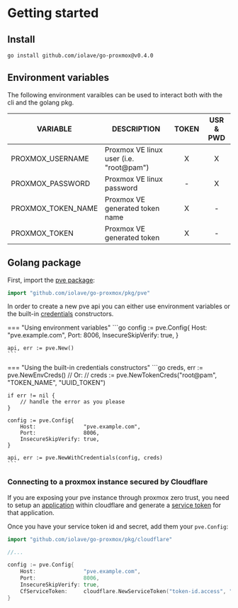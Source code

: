 # Getting started
## Install
```bash 
go install github.com/iolave/go-proxmox@v0.4.0
```

## Environment variables
The following environment varaibles can be used to interact both with the cli and the golang pkg.

|VARIABLE           |DESCRIPTION                            |TOKEN|USR & PWD|
|-------------------|---------------------------------------|:---:|:--------:|
|PROXMOX_USERNAME   |Proxmox VE linux user (i.e. "root@pam")|X    |X         |
|PROXMOX_PASSWORD   |Proxmox VE linux password              |-    |X         |
|PROXMOX_TOKEN_NAME |Proxmox VE generated token name        |X    |-         |
|PROXMOX_TOKEN      |Proxmox VE generated token             |X    |-         |

## Golang package 
First, import the [pve package]:
```go
import "github.com/iolave/go-proxmox/pkg/pve"
```

In order to create a new pve api you can either use environment variables or the built-in [credentials] constructors.

=== "Using environment variables"
    ```go
    config := pve.Config{
	    Host:               "pve.example.com",
	    Port:               8006,
	    InsecureSkipVerify: true,
    }

    api, err := pve.New()
    ```

=== "Using the built-in credentials constructors"
    ```go
    creds, err := pve.NewEnvCreds()
    // Or:
    // creds := pve.NewTokenCreds("root@pam", "TOKEN_NAME", "UUID_TOKEN")

    if err != nil {
	    // handle the error as you please
    }
	
    config := pve.Config{
	    Host:               "pve.example.com",
	    Port:               8006,
	    InsecureSkipVerify: true,
    }

    api, err := pve.NewWithCredentials(config, creds)
    ```

### Connecting to a proxmox instance secured by Cloudflare 
If you are exposing your pve instance through proxmox zero trust, you need to setup an [application] within cloudflare and generate a [service token] for that application.

Once you have your service token id and secret, add them your `pve.Config`:
```go
import "github.com/iolave/go-proxmox/pkg/cloudflare"

//...

config := pve.Config{
    Host:               "pve.example.com",
	Port:               8006,
	InsecureSkipVerify: true,
	CfServiceToken:     cloudflare.NewServiceToken("token-id.access", "token-secret"),
}
```


[pve package]: https://go-proxmox.iolave.com/reference/pkg/pve/
[credentials]: https://go-proxmox.iolave.com/reference/pkg/pve/#type-credentials
[service token]: https://developers.cloudflare.com/cloudflare-one/identity/service-tokens
[application]: https://developers.cloudflare.com/cloudflare-one/applications/
